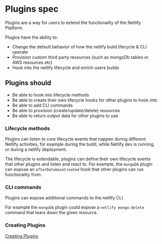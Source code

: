 # Plugins spec

Plugins are a way for users to extend the functionality of the Netlify Platform.

Plugins have the ability to:

- Change the default behavior of how the netlify build lifecycle & CLI operate
- Provision custom third party resources (such as mongoDb tables or AWS resources etc)
- Hook into the netlify lifecycle and enrich users builds

## Plugins should

- Be able to hook into lifecycle methods
- Be able to create their own lifecycle hooks for other plugins to hook into
- Be able to add CLI commands
- Be able to provision (create/update/delete) resources
- Be able to return output data for other plugins to use

### Lifecycle methods

Plugins can listen to core lifecycle events that happen during different Netlify activities, for example during the build, while Netlify dev is running, or during a netlify deployment.

The lifecycle is extendable, plugins can define their own lifecycle events that other plugins and listen and react to. For example, the `mongoDb` plugin can expose an `afterDatabaseCreated` hook that other plugins can run functionality from.

### CLI commands

Plugins can expose additional commands to the netlify CLI

For example the `mongoDb` plugin could expose a `netlify mongo:delete` command that tears down the given resource.


### Creating Plugins

[Creating Plugins](./creating-plugins.md)
